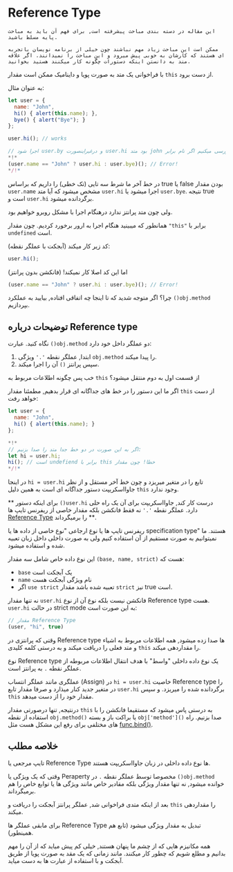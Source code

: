 
# Reference Type

```warn header="ویژگی یک زبان عمیق"
این مقاله در دسته بندی مباحث پیشرفته است, برای فهم آن باید به مباحث پایه مسلط باشید.

ممکن است این مباحث زیاد مهم نباشند چون خیلی از برنامه نویسان باتجربه ای هستند که کارشان به خوبی پیش میرود و این مباحث را نمیدانند. اگر علاقه مند به دانستن اینکه دستورات چگونه کار میکنند هستید بخوانید.
```

با فراخوانی یک متد به صورت پویا و داینامیک ممکن است مقدار `this` از دست برود.

به عنوان مثال:

```js run
let user = {
  name: "John",
  hi() { alert(this.name); },
  bye() { alert("Bye"); }
};

user.hi(); // works

// اجرا شود user.by و درغیراینصورت user.hi بود متد john حال بررسی میکنیم اگر نام برابر
*!*
(user.name == "John" ? user.hi : user.bye)(); // Error!
*/!*
```

در خط آخر ما شرط سه تایی (تک خطی) را داریم که براساس true یا false بودن مقدار `user.name` مشخص میشود که آیا متد `user.hi` اجرا میشود یا `user.bye`. نتیجه true است و `user.hi` برگردانده میشود.

 ولی چون متد پرانتز ندارد درهنگام اجرا با مشکل روبرو خواهیم بود.

همانطور که میبینید هنگام اجرا به ارور برخورد کردیم. چون مقدار `"this"` برابر با `undefined` است.

کد زیر کار میکند (آبجکت با عملگر نقطه):
```js
user.hi();
```

اما این کد اصلا کار نمیکند! (فانکشن بدون پرانتز)
```js
(user.name == "John" ? user.hi : user.bye)(); // Error!
```

چرا؟ اگر متوجه شدید که تا اینجا چه اتفاقی افتاده, بیایید به عملکرد `()obj.method` بپردازیم.

## توضیحات درباره Reference type 

نگاه کنید. عبارت `()obj.method` دو عملگر داخل خود دارد:

1. ابتدا, عملگر نقطه `'.'` ویژگی `obj.method` را پیدا میکند.
2. سپس پرانتز `()` آن را اجرا میکند.

خب پس چگونه اطلاعات مربوط به `this` از قسمت اول به دوم منتقل میشود؟

اگر ما این دستور را در خط های جداگانه ای قرار بدهیم, مطمئنا مقدار `this` از دست خواهد رفت:

```js run
let user = {
  name: "John",
  hi() { alert(this.name); }
};

*!*
// اگر به این صورت در دو خط جدا متد را صدا بزنیم:
let hi = user.hi;
hi(); // است undefiend برابر با this خطا! چون مقدار
*/!*
```

در اینجا `hi = user.hi` تابع را در متغیر میریزد و چون خط آخر مستقل و از نظر جاوااسکریپت دستور جداگانه ای است به همین دلیل `this` وجود ندارد.

** برای اینکه دستور `()user.hi` درست کار کند, جاوااسکریپت برای آن یک راه حلی دارد. عملگر نقطه  `'.'` نه فقط فانکشن بلکه مقدار خاصی از ریفرنس تایپ ها [Reference Type](https://tc39.github.io/ecma262/#sec-reference-specification-type) را برمیگرداند  **.

ریفرنس تایپ ها یا نوع ارجاعی "نوع خاصی از داده ها یا specification type" هستند. ما نمیتوانیم به صورت مستقیم از آن استفاده کنیم ولی به صورت داخلی داخل زبان تعبیه شده و استفاده میشود.

این نوع داده خاص شامل سه مقدار `(base, name, strict)` هست که:

-  `base` یک آبجکت است
-  `name` نام ویژگی آبجکت هست
-   اگر `use strict` تعبیه شده باشد مقدار `strict` نیز true است.

نه تنها مقدار `user.hi` فانکشن نیست بلکه نوع آن از نوع Reference type هست. `user.hi` در حالت strict mode به این صورت است:

```js
// مقدار Reference Type
(user, "hi", true)
```

وقتی که پرانتزی در Reference type ها صدا زده میشود, همه اطلاعات مربوط به اشیاء و متد فعلی را دریافت میکند و به درستی کلمه کلیدی `this` را مقداردهی میکند. 

نوع Reference type یک نوع داده داخلی "واسط" با هدف انتقال اطلاعات مربوطه از عملگر نقطه `.` به پرانتز است.

عملگری مانند عملگر انتساب (Assign) در `hi = user.hi` خاصیت Reference type را در متغیر جدید کنار میذارد و صرفا مقدار تابع `user.hi` برگردانده شده را میریزد. و سپس `this` مقدار خود را از دست میدهد.

درنتیجه, تنها درصورتی مقدار `this` به درستی پاس میشود که مستقیما فانکشن را با استفاده از نقطه `obj.method()` یا براکت باز و بسته `obj['method']()` صدا بزنیم. راه های مختلفی برای رفع این مشکل هست مثل [func.bind()](/bind#solution-2-bind).

## خلاصه مطلب

تایپ مرجعی یا Reference Type ها نوع داده داخلی در زبان جاوااسکریپت هستند.

وقتی که یک ویژگی یا Peraperty مخصوصا توسط عملگر نقطه `.` در `()obj.method` خوانده میشود, نه تنها مقدار ویژگی بلکه مقادیر خاص مانند ویژگی ها یا توابع خاص را هم برمیگرداند.

بعد از اینکه متدی فراخوانی شد, عملگر پرانتز آبجکت را دریافت و `this` را مقداردهی میکند.

برای مابقی عملگر ها Reference Type تبدیل به مقدار ویژگی میشود (تابع هم همینطور).

همه مکانیزم هایی که از چشم ما پنهان هستند, خیلی کم پیش میاید که از آن را مهم بدانیم و مطلع شویم که چطور کار میکنند. مانند زمانی که یک مقد به صورت پویا از طریق آبجکت و با استفاده از عبارت ها به دست میاید.
